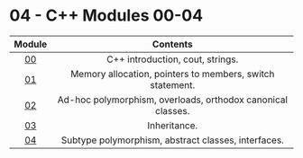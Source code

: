 # 04 - C++ Modules 00-04
| Module | Contents |
| :----: | :------: |
| [00](/projects/CPP%20Modules/04-CPP_Module_00.md) | C++ introduction, cout, strings. |
| [01](/projects/CPP%20Modules/04-CPP_Module_01.md) | Memory allocation, pointers to members, switch statement. |
| [02](/projects/CPP%20Modules/04-CPP_Module_02.md) | Ad-hoc polymorphism, overloads, orthodox canonical classes. |
| [03](/projects/CPP%20Modules/04-CPP_Module_03.md) | Inheritance. |
| [04](/projects/CPP%20Modules/04-CPP_Module_04.md) | Subtype polymorphism, abstract classes, interfaces.



